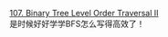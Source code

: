 [107. Binary Tree Level Order Traversal II](https://leetcode.com/problems/binary-tree-level-order-traversal-ii/discuss/34981/My-DFS-and-BFS-java-solution)<br>
是时候好好学学BFS怎么写得高效了！
